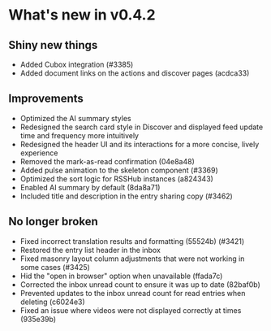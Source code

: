 # What's new in v0.4.2

## Shiny new things

- Added Cubox integration (#3385)
- Added document links on the actions and discover pages (acdca33)

## Improvements

- Optimized the AI summary styles
- Redesigned the search card style in Discover and displayed feed update time and frequency more intuitively
- Redesigned the header UI and its interactions for a more concise, lively experience
- Removed the mark-as-read confirmation (04e8a48)
- Added pulse animation to the skeleton component (#3369)
- Optimized the sort logic for RSSHub instances (a824343)
- Enabled AI summary by default (8da8a71)
- Included title and description in the entry sharing copy (#3462)

## No longer broken

- Fixed incorrect translation results and formatting (55524b) (#3421)
- Restored the entry list header in the inbox
- Fixed masonry layout column adjustments that were not working in some cases (#3425)
- Hid the "open in browser" option when unavailable (ffada7c)
- Corrected the inbox unread count to ensure it was up to date (82baf0b)
- Prevented updates to the inbox unread count for read entries when deleting (c6024e3)
- Fixed an issue where videos were not displayed correctly at times (935e39b)
